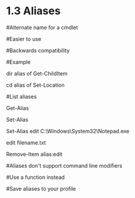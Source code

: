 # 1.3 Aliases

#Alternate name for a cmdlet

#Easier to use

#Backwards compatibility

#Example

dir alias of Get-ChildItem

cd alias of Set-Location

#List aliases

Get-Alias

Set-Alias <alias> <command>

Set-Alias edit C:\Windows\System32\Notepad.exe

edit filename.txt

Remove-Item alias:edit

#Aliases don't support command line modifiers

#Use a function instead

#Save aliases to your profile